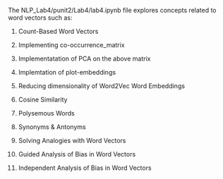 The NLP_Lab4/punit2/Lab4/lab4.ipynb file explores concepts related to word vectors such as:

1. Count-Based Word Vectors

2. Implementing co-occurrence_matrix

3. Implementatation of PCA on the above matrix

4. Implemtation of plot-embeddings

5. Reducing dimensionality of Word2Vec Word Embeddings

6. Cosine Similarity

7. Polysemous Words

8. Synonyms & Antonyms 

9. Solving Analogies with Word Vectors

10. Guided Analysis of Bias in Word Vectors

11. Independent Analysis of Bias in Word Vectors

